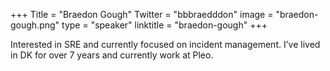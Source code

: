 +++
Title = "Braedon Gough"
Twitter = "bbbraedddon"
image = "braedon-gough.png"
type = "speaker"
linktitle = "braedon-gough"
+++

Interested in SRE and currently focused on incident management. I’ve lived in DK for over 7 years and currently work at Pleo.
